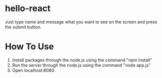 # hello-react
Just type name and message what you want to see on the screen and press the submit button. 

# How To Use
1) Install packages through the node.js using the command "npm install"
2) Run the server through the node.js using the command "node app.js"
3) Open localhost:8080